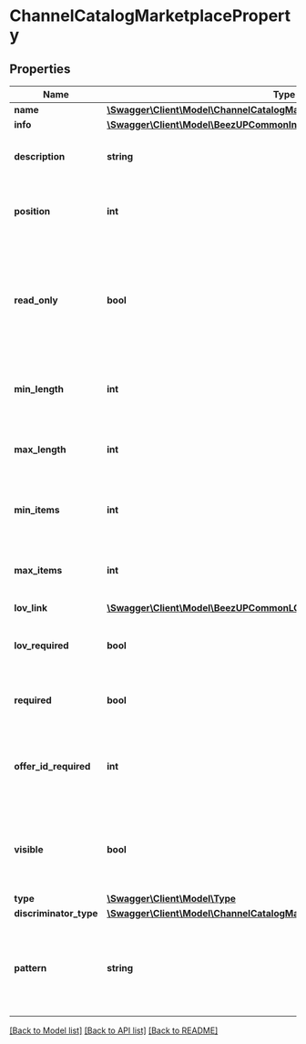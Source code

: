 # ChannelCatalogMarketplaceProperty

## Properties
Name | Type | Description | Notes
------------ | ------------- | ------------- | -------------
**name** | [**\Swagger\Client\Model\ChannelCatalogMarketplacePropertyName**](ChannelCatalogMarketplacePropertyName.md) |  | 
**info** | [**\Swagger\Client\Model\BeezUPCommonInfoSummaries**](BeezUPCommonInfoSummaries.md) |  | [optional] 
**description** | **string** | Indicate the description of the property | [optional] 
**position** | **int** | Indicate the position of the property in the display group | 
**read_only** | **bool** | Indicate if the value cannot be changed. This is used for example for ebay token that should not be changed. | [default to false]
**min_length** | **int** | Indicates the minimum size of the property value | [optional] [default to 0]
**max_length** | **int** | Indicates the maximum size of the property value | [optional] 
**min_items** | **int** | Indicates the minimum item count of the property value. | [optional] [default to 1]
**max_items** | **int** | Indicates the maximum item count of the property value | [optional] [default to 1]
**lov_link** | [**\Swagger\Client\Model\BeezUPCommonLOVLink3**](BeezUPCommonLOVLink3.md) |  | [optional] 
**lov_required** | **bool** | Indicates if the property value must be in the list of value. | [optional] [default to false]
**required** | **bool** | Indicate if the property is required or not | [default to false]
**offer_id_required** | **int** | Indicates the offer identifier required to configure this property. | [optional] 
**visible** | **bool** | Indicates if this property should be displayed in the configuration page. | [default to true]
**type** | [**\Swagger\Client\Model\Type**](Type.md) |  | 
**discriminator_type** | [**\Swagger\Client\Model\ChannelCatalogMarketplacePropertyDiscriminatorType**](ChannelCatalogMarketplacePropertyDiscriminatorType.md) |  | 
**pattern** | **string** | Channel catalog marketplace setting value format validation regular expression | [optional] 

[[Back to Model list]](../README.md#documentation-for-models) [[Back to API list]](../README.md#documentation-for-api-endpoints) [[Back to README]](../README.md)


